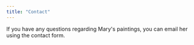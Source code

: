 ```yaml
---
title: "Contact"
---
```

If you have any questions regarding Mary's paintings, you can email her using the contact form.